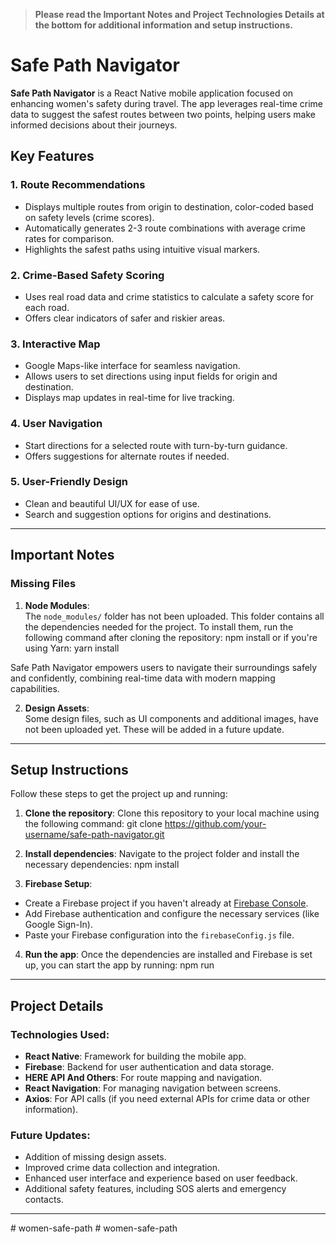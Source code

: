 > **Please read the Important Notes and Project Technologies Details at the bottom for additional information and setup instructions.**
# Safe Path Navigator  

**Safe Path Navigator** is a React Native mobile application focused on enhancing women's safety during travel. The app leverages real-time crime data to suggest the safest routes between two points, helping users make informed decisions about their journeys.  

## Key Features  

### 1. Route Recommendations  
- Displays multiple routes from origin to destination, color-coded based on safety levels (crime scores).  
- Automatically generates 2-3 route combinations with average crime rates for comparison.  
- Highlights the safest paths using intuitive visual markers.  

### 2. Crime-Based Safety Scoring  
- Uses real road data and crime statistics to calculate a safety score for each road.  
- Offers clear indicators of safer and riskier areas.  

### 3. Interactive Map  
- Google Maps-like interface for seamless navigation.  
- Allows users to set directions using input fields for origin and destination.  
- Displays map updates in real-time for live tracking.  

### 4. User Navigation  
- Start directions for a selected route with turn-by-turn guidance.  
- Offers suggestions for alternate routes if needed.  

### 5. User-Friendly Design  
- Clean and beautiful UI/UX for ease of use.  
- Search and suggestion options for origins and destinations.




---

## Important Notes

### Missing Files
1. **Node Modules**:  
   The `node_modules/` folder has not been uploaded. This folder contains all the dependencies needed for the project. To install them, run the following command after cloning the repository:
   npm install
   or if you're using Yarn:
   yarn install

Safe Path Navigator empowers users to navigate their surroundings safely and confidently, combining real-time data with modern mapping capabilities.

2. **Design Assets**:  
Some design files, such as UI components and additional images, have not been uploaded yet. These will be added in a future update. 

---


## Setup Instructions

Follow these steps to get the project up and running:

1. **Clone the repository**:
Clone this repository to your local machine using the following command:
git clone https://github.com/your-username/safe-path-navigator.git


2. **Install dependencies**:
Navigate to the project folder and install the necessary dependencies:
npm install


3. **Firebase Setup**:
- Create a Firebase project if you haven't already at [Firebase Console](https://console.firebase.google.com/).
- Add Firebase authentication and configure the necessary services (like Google Sign-In).
- Paste your Firebase configuration into the `firebaseConfig.js` file.

4. **Run the app**:
Once the dependencies are installed and Firebase is set up, you can start the app by running:
npm run 


---

## Project Details

### **Technologies Used**:
- **React Native**: Framework for building the mobile app.
- **Firebase**: Backend for user authentication and data storage.
- **HERE API And Others**: For route mapping and navigation.
- **React Navigation**: For managing navigation between screens.
- **Axios**: For API calls (if you need external APIs for crime data or other information).

### **Future Updates**:
- Addition of missing design assets.
- Improved crime data collection and integration.
- Enhanced user interface and experience based on user feedback.
- Additional safety features, including SOS alerts and emergency contacts.

---

#   w o m e n - s a f e - p a t h  
 #   w o m e n - s a f e - p a t h  
 